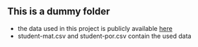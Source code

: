 ## This is a dummy folder
- the data used in this project is publicly available [here](https://archive.ics.uci.edu/ml/datasets/Student+Performance)
- student-mat.csv and student-por.csv contain the used data
